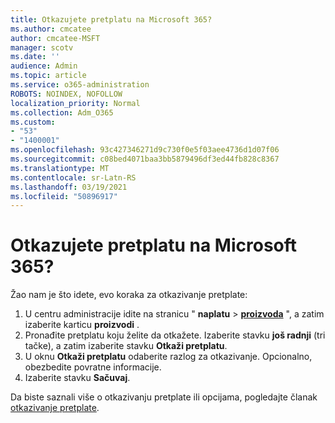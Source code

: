 ```yaml
---
title: Otkazujete pretplatu na Microsoft 365?
ms.author: cmcatee
author: cmcatee-MSFT
manager: scotv
ms.date: ''
audience: Admin
ms.topic: article
ms.service: o365-administration
ROBOTS: NOINDEX, NOFOLLOW
localization_priority: Normal
ms.collection: Adm_O365
ms.custom:
- "53"
- "1400001"
ms.openlocfilehash: 93c427346271d9c730f0e5f03aee4736d1d07f06
ms.sourcegitcommit: c08bed4071baa3bb5879496df3ed44fb828c8367
ms.translationtype: MT
ms.contentlocale: sr-Latn-RS
ms.lasthandoff: 03/19/2021
ms.locfileid: "50896917"
---
```

# <a name="canceling-your-microsoft-365-subscription"></a>Otkazujete pretplatu na Microsoft 365?

Žao nam je što idete, evo koraka za otkazivanje pretplate:

1. U centru administracije idite na stranicu " **naplatu**  >  **[proizvoda](https://go.microsoft.com/fwlink/p/?linkid=842054)** ", a zatim izaberite karticu **proizvodi** .
2. Pronađite pretplatu koju želite da otkažete. Izaberite stavku **još radnji** (tri tačke), a zatim izaberite stavku **Otkaži pretplatu**.
3. U oknu **Otkaži pretplatu** odaberite razlog za otkazivanje. Opcionalno, obezbedite povratne informacije.
4. Izaberite stavku **Sačuvaj**.

Da biste saznali više o otkazivanju pretplate ili opcijama, pogledajte članak [otkazivanje pretplate](https://docs.microsoft.com/microsoft-365/commerce/subscriptions/cancel-your-subscription).
